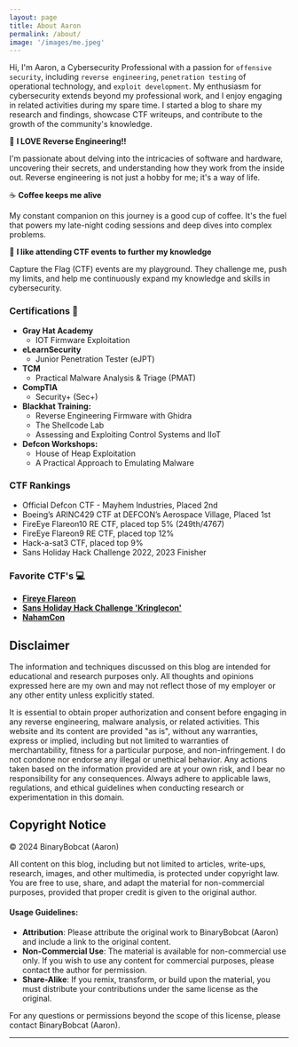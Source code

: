 ```yaml
---
layout: page
title: About Aaron
permalink: /about/
image: '/images/me.jpeg'
---
```


Hi, I'm Aaron, a Cybersecurity Professional with a passion for `offensive security`, including `reverse engineering`, `penetration testing` of operational technology, and `exploit development`. My enthusiasm for cybersecurity extends beyond my professional work, and I enjoy engaging in related activities during my spare time. I started a blog to share my research and findings, showcase CTF writeups, and contribute to the growth of the community's knowledge.

👾 **I LOVE Reverse Engineering!!**

I'm passionate about delving into the intricacies of software and hardware, uncovering their secrets, and understanding how they work from the inside out. Reverse engineering is not just a hobby for me; it's a way of life.

☕ **Coffee keeps me alive**

My constant companion on this journey is a good cup of coffee. It's the fuel that powers my late-night coding sessions and deep dives into complex problems.

🧩 **I like attending CTF events to further my knowledge**

Capture the Flag (CTF) events are my playground. They challenge me, push my limits, and help me continuously expand my knowledge and skills in cybersecurity.

### Certifications 📜

- **Gray Hat Academy**
  - IOT Firmware Exploitation
- **eLearnSecurity**
  - Junior Penetration Tester (eJPT)
- **TCM** 
  - Practical Malware Analysis & Triage (PMAT)
- **CompTIA**
  - Security+ (Sec+)
- **Blackhat Training:**
  - Reverse Engineering Firmware with Ghidra
  - The Shellcode Lab
  - Assessing and Exploiting Control Systems and IIoT
- **Defcon Workshops:**
  - House of Heap Exploitation
  - A Practical Approach to Emulating Malware

### CTF Rankings
- Official Defcon CTF - Mayhem Industries, Placed 2nd
- Boeing’s ARINC429 CTF at DEFCON’s Aerospace Village, Placed 1st
- FireEye Flareon10 RE CTF, placed top 5% (249th/4767)
- FireEye Flareon9 RE CTF, placed top 12%
- Hack-a-sat3 CTF, placed top 9%
- Sans Holiday Hack Challenge 2022, 2023 Finisher

### Favorite CTF's 💻

- [**Fireye Flareon**](https://flare-on.com/)
- [**Sans Holiday Hack Challenge 'Kringlecon'**](https://www.sans.org/mlp/holiday-hack-challenge-2023/)
- [**NahamCon**](https://www.nahamcon.com/)



## Disclaimer
The information and techniques discussed on this blog are intended for educational and research purposes only. All thoughts and opinions expressed here are my own and may not reflect those of my employer or any other entity unless explicitly stated. 

It is essential to obtain proper authorization and consent before engaging in any reverse engineering, malware analysis, or related activities. This website and its content are provided "as is", without any warranties, express or implied, including but not limited to warranties of merchantability, fitness for a particular purpose, and non-infringement. I do not condone nor endorse any illegal or unethical behavior. Any actions taken based on the information provided are at your own risk, and I bear no responsibility for any consequences. Always adhere to applicable laws, regulations, and ethical guidelines when conducting research or experimentation in this domain.



## Copyright Notice
© 2024 BinaryBobcat (Aaron)

All content on this blog, including but not limited to articles, write-ups, research, images, and other multimedia, is protected under copyright law. You are free to use, share, and adapt the material for non-commercial purposes, provided that proper credit is given to the original author.

#### Usage Guidelines:

- **Attribution**: Please attribute the original work to BinaryBobcat (Aaron) and include a link to the original content.
- **Non-Commercial Use**: The material is available for non-commercial use only. If you wish to use any content for commercial purposes, please contact the author for permission.
- **Share-Alike**: If you remix, transform, or build upon the material, you must distribute your contributions under the same license as the original.

For any questions or permissions beyond the scope of this license, please contact BinaryBobcat (Aaron).

<hr>